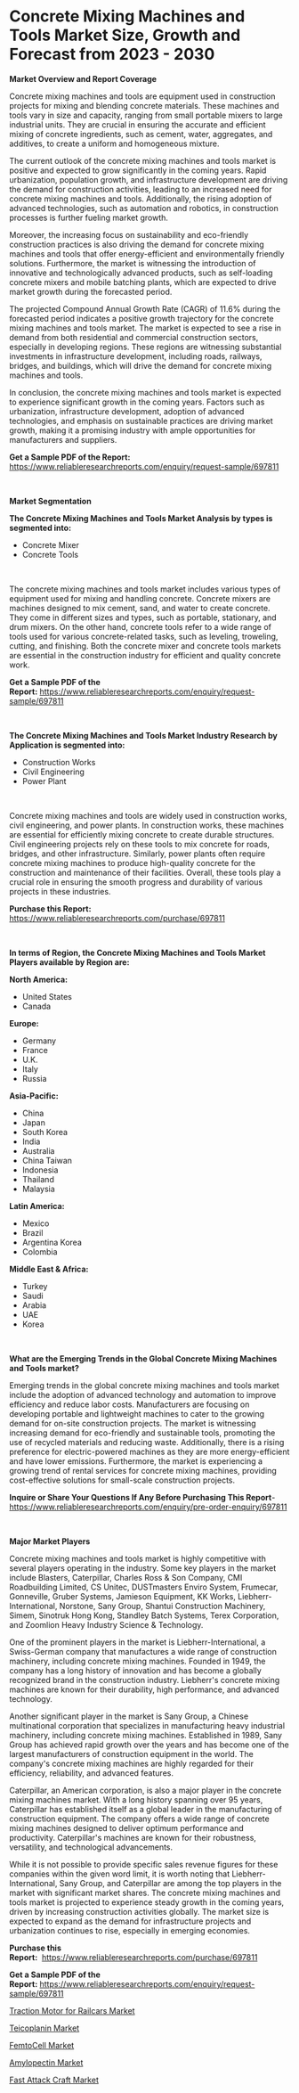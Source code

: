 <p><h1>Concrete Mixing Machines and Tools Market Size, Growth and Forecast from 2023 - 2030</h1></p><p><strong>Market Overview and Report Coverage</strong></p>
<p><p>Concrete mixing machines and tools are equipment used in construction projects for mixing and blending concrete materials. These machines and tools vary in size and capacity, ranging from small portable mixers to large industrial units. They are crucial in ensuring the accurate and efficient mixing of concrete ingredients, such as cement, water, aggregates, and additives, to create a uniform and homogeneous mixture.</p><p>The current outlook of the concrete mixing machines and tools market is positive and expected to grow significantly in the coming years. Rapid urbanization, population growth, and infrastructure development are driving the demand for construction activities, leading to an increased need for concrete mixing machines and tools. Additionally, the rising adoption of advanced technologies, such as automation and robotics, in construction processes is further fueling market growth.</p><p>Moreover, the increasing focus on sustainability and eco-friendly construction practices is also driving the demand for concrete mixing machines and tools that offer energy-efficient and environmentally friendly solutions. Furthermore, the market is witnessing the introduction of innovative and technologically advanced products, such as self-loading concrete mixers and mobile batching plants, which are expected to drive market growth during the forecasted period.</p><p>The projected Compound Annual Growth Rate (CAGR) of 11.6% during the forecasted period indicates a positive growth trajectory for the concrete mixing machines and tools market. The market is expected to see a rise in demand from both residential and commercial construction sectors, especially in developing regions. These regions are witnessing substantial investments in infrastructure development, including roads, railways, bridges, and buildings, which will drive the demand for concrete mixing machines and tools.</p><p>In conclusion, the concrete mixing machines and tools market is expected to experience significant growth in the coming years. Factors such as urbanization, infrastructure development, adoption of advanced technologies, and emphasis on sustainable practices are driving market growth, making it a promising industry with ample opportunities for manufacturers and suppliers.</p></p>
<p><strong>Get a Sample PDF of the Report:</strong> <a href="https://www.reliableresearchreports.com/enquiry/request-sample/697811">https://www.reliableresearchreports.com/enquiry/request-sample/697811</a></p>
<p>&nbsp;</p>
<p><strong>Market Segmentation</strong></p>
<p><strong>The Concrete Mixing Machines and Tools Market Analysis by types is segmented into:</strong></p>
<p><ul><li>Concrete Mixer</li><li>Concrete Tools</li></ul></p>
<p>&nbsp;</p>
<p><p>The concrete mixing machines and tools market includes various types of equipment used for mixing and handling concrete. Concrete mixers are machines designed to mix cement, sand, and water to create concrete. They come in different sizes and types, such as portable, stationary, and drum mixers. On the other hand, concrete tools refer to a wide range of tools used for various concrete-related tasks, such as leveling, troweling, cutting, and finishing. Both the concrete mixer and concrete tools markets are essential in the construction industry for efficient and quality concrete work.</p></p>
<p><strong>Get a Sample PDF of the Report:</strong>&nbsp;<a href="https://www.reliableresearchreports.com/enquiry/request-sample/697811">https://www.reliableresearchreports.com/enquiry/request-sample/697811</a></p>
<p>&nbsp;</p>
<p><strong>The Concrete Mixing Machines and Tools Market Industry Research by Application is segmented into:</strong></p>
<p><ul><li>Construction Works</li><li>Civil Engineering</li><li>Power Plant</li></ul></p>
<p>&nbsp;</p>
<p><p>Concrete mixing machines and tools are widely used in construction works, civil engineering, and power plants. In construction works, these machines are essential for efficiently mixing concrete to create durable structures. Civil engineering projects rely on these tools to mix concrete for roads, bridges, and other infrastructure. Similarly, power plants often require concrete mixing machines to produce high-quality concrete for the construction and maintenance of their facilities. Overall, these tools play a crucial role in ensuring the smooth progress and durability of various projects in these industries.</p></p>
<p><strong>Purchase this Report:</strong>&nbsp; <a href="https://www.reliableresearchreports.com/purchase/697811">https://www.reliableresearchreports.com/purchase/697811</a></p>
<p>&nbsp;</p>
<p><strong>In terms of Region, the Concrete Mixing Machines and Tools Market Players available by Region are:</strong></p>
<p>
    <p> <strong> North America: </strong>
        <ul>
            <li>United States</li>
            <li>Canada</li>
        </ul>
        </p> 
    <p> <strong> Europe: </strong>
        <ul>
            <li>Germany</li>
            <li>France</li>
            <li>U.K.</li>
            <li>Italy</li>
            <li>Russia</li>
        </ul>
        </p> 
    <p> <strong> Asia-Pacific: </strong>
        <ul>
            <li>China</li>
            <li>Japan</li>
            <li>South Korea</li>
            <li>India</li>
            <li>Australia</li>
            <li>China Taiwan</li>
            <li>Indonesia</li>
            <li>Thailand</li>
            <li>Malaysia</li>
        </ul>
        </p> 
    <p> <strong> Latin America: </strong>
        <ul>
            <li>Mexico</li>
            <li>Brazil</li>
            <li>Argentina Korea</li>
            <li>Colombia</li>
        </ul>
        </p> 
    <p> <strong> Middle East & Africa: </strong>
        <ul>
            <li>Turkey</li>
            <li>Saudi</li>
            <li>Arabia</li>
            <li>UAE</li>
            <li>Korea</li>
        </ul>
    </p>
    </p>
<p>&nbsp;</p>
<p><strong>What are the Emerging Trends in the Global Concrete Mixing Machines and Tools market?</strong></p>
<p><p>Emerging trends in the global concrete mixing machines and tools market include the adoption of advanced technology and automation to improve efficiency and reduce labor costs. Manufacturers are focusing on developing portable and lightweight machines to cater to the growing demand for on-site construction projects. The market is witnessing increasing demand for eco-friendly and sustainable tools, promoting the use of recycled materials and reducing waste. Additionally, there is a rising preference for electric-powered machines as they are more energy-efficient and have lower emissions. Furthermore, the market is experiencing a growing trend of rental services for concrete mixing machines, providing cost-effective solutions for small-scale construction projects.</p></p>
<p><strong>Inquire or Share Your Questions If Any Before Purchasing This Report</strong>- <a href="https://www.reliableresearchreports.com/enquiry/pre-order-enquiry/697811">https://www.reliableresearchreports.com/enquiry/pre-order-enquiry/697811</a></p>
<p>&nbsp;</p>
<p><strong>Major Market Players</strong></p>
<p><p>Concrete mixing machines and tools market is highly competitive with several players operating in the industry. Some key players in the market include Blasters, Caterpillar, Charles Ross & Son Company, CMI Roadbuilding Limited, CS Unitec, DUSTmasters Enviro System, Frumecar, Gonneville, Gruber Systems, Jamieson Equipment, KK Works, Liebherr-International, Norstone, Sany Group, Shantui Construction Machinery, Simem, Sinotruk Hong Kong, Standley Batch Systems, Terex Corporation, and Zoomlion Heavy Industry Science & Technology.</p><p>One of the prominent players in the market is Liebherr-International, a Swiss-German company that manufactures a wide range of construction machinery, including concrete mixing machines. Founded in 1949, the company has a long history of innovation and has become a globally recognized brand in the construction industry. Liebherr's concrete mixing machines are known for their durability, high performance, and advanced technology.</p><p>Another significant player in the market is Sany Group, a Chinese multinational corporation that specializes in manufacturing heavy industrial machinery, including concrete mixing machines. Established in 1989, Sany Group has achieved rapid growth over the years and has become one of the largest manufacturers of construction equipment in the world. The company's concrete mixing machines are highly regarded for their efficiency, reliability, and advanced features.</p><p>Caterpillar, an American corporation, is also a major player in the concrete mixing machines market. With a long history spanning over 95 years, Caterpillar has established itself as a global leader in the manufacturing of construction equipment. The company offers a wide range of concrete mixing machines designed to deliver optimum performance and productivity. Caterpillar's machines are known for their robustness, versatility, and technological advancements.</p><p>While it is not possible to provide specific sales revenue figures for these companies within the given word limit, it is worth noting that Liebherr-International, Sany Group, and Caterpillar are among the top players in the market with significant market shares. The concrete mixing machines and tools market is projected to experience steady growth in the coming years, driven by increasing construction activities globally. The market size is expected to expand as the demand for infrastructure projects and urbanization continues to rise, especially in emerging economies.</p></p>
<p><strong>Purchase this Report:</strong>&nbsp;&nbsp;<a href="https://www.reliableresearchreports.com/purchase/697811">https://www.reliableresearchreports.com/purchase/697811</a></p>
<p></p>
<p><strong>Get a Sample PDF of the Report:</strong>&nbsp;<a href="https://www.reliableresearchreports.com/enquiry/request-sample/697811">https://www.reliableresearchreports.com/enquiry/request-sample/697811</a></p>
<p><p><a href="https://github.com/prosalinda88/Market-Research-Report-List-1/blob/main/traction-motor-for-railcars-market.md">Traction Motor for Railcars Market</a></p><p><a href="https://medium.com/@catherinemartinez15/teicoplanin-market-research-report-its-history-and-forecast-2023-to-2030-23a494454159">Teicoplanin Market</a></p><p><a href="https://www.linkedin.com/pulse/femtocell-market-size-share-global-analysis-report-2023-2030-r5j1e/">FemtoCell Market</a></p><p><a href="https://medium.com/@bobbyrobinson56/amylopectin-market-size-growth-forecast-2023-2030-8f588d5bf53a">Amylopectin Market</a></p><p><a href="https://www.linkedin.com/pulse/fast-attack-craft-market-research-report-provides-thorough-v0gwe/">Fast Attack Craft Market</a></p></p>